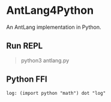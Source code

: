 # AntLang4Python

An AntLang implementation in Python.

## Run REPL

> python3 antlang.py

## Python FFI

```antlang
log: (import python "math") dot "log"
```
